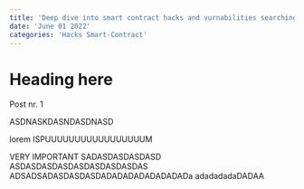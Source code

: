 ```yaml
---
title: 'Deep dive into smart contract hacks and vurnabilities searching.'
date: 'June 01 2022'
categories: 'Hacks Smart-Contract'
---
```


# Heading here

Post nr. 1


ASDNASKDASNDASDNASD

lorem ISPUUUUUUUUUUUUUUUUUM


<Emphasize type='warning'>
    VERY IMPORTANT SADASDASDASDASD
    ASDASDASDASDASDASDASDASDAS
    ADSADSADASDASDASDADADADADADADADADa
    adadadadaDADAA
</Emphasize>